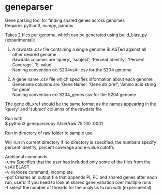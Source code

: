 # geneparser
Gene parsing tool for finding shared genes across genomes  
Requires python3, numpy, pandas  

Takes 2 files per genome, which can be generated using build_blast.py (experimental):  

1) A rawdata .csv file containing a single genome BLASTed against all other desired genome  
Rawdata columns are 'query', 'subject', 'Percent Identity', 'Percent Coverage', 'E-value'  
Naming convention ex: S204vsAll.csv for the S204 genome  

2) A gene name .csv file which specifies information about each genome  
Genename columns are 'Gene Name', 'Gene db_xref', 'Amino acid string for gene'  
Naming convention ex: S204_genes.csv for the S204 genome   

The gene db_xref should be the same format as the names appearing in the 'query' and 'subject' columns of the rawdata file  

Run with:  
$ python3 geneparser.py /User/raw 75 100 .0001  

Run in directory of raw folder to sample use  

Will run in current directory if no directory is specified, the numbers specify percent identity, percent coverage and e-value cutoffs   

Additonal commands  
-unw Specifies that the user has included only some of the files from the vsAll BLAST  
-v Verbose command, incomplete  
-pof Creates an output file that appends PI, PC and shared genes after each run, useful if you need to look at shared gene variation over multiple runs  
-t select the number of threads for the analysis to run with (experimental)  
